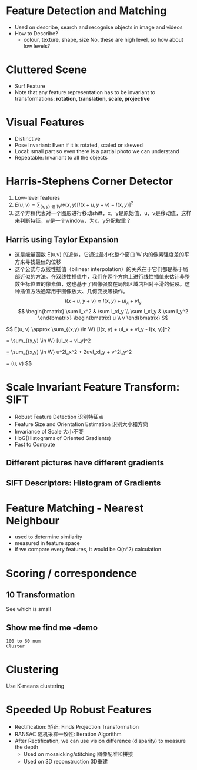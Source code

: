 # Feature Detection and Matching
- Used on describe, search and recognise objects in image and videos
- How to Describe? 
	- colour, texture, shape, size
 No, these are high level, so how about low levels? 
# Cluttered Scene
- Surf Feature
- Note that any feature representation has to be invariant to transformations: **rotation, translation, scale, projective**
# Visual Features 
- Distinctive
- Pose Invariant: Even if it is rotated, scaled or skewed
- Local: small part so even there is a partial photo we can understand
- Repeatable: Invariant to all the objects
# Harris-Stephens Corner Detector
1. Low-level features
2. $E(u, v) = \sum_{(x,y) \in W} w(x, y) [I(x + u, y + v) - I(x, y)]^2$
3. 这个方程代表对一个图形进行移动shift，x，y是原始值，u，v是移动值，这样来判断特征，w是一个window，为x，y分配权重？
## Harris using Taylor Expansion 
- 这是能量函数 E(u,v) 的近似，它通过最小化整个窗口 W 内的像素强度差的平方来寻找最佳的位移
- 这个公式与双线性插值（bilinear interpolation）的关系在于它们都是基于局部近似的方法。在双线性插值中，我们在两个方向上进行线性插值来估计非整数坐标位置的像素值，这也基于了图像强度在局部区域内相对平滑的假设。这种插值方法通常用于图像放大、几何变换等操作。
$$
I(x + u, y + v) \approx I(x, y) + uI_x + vI_y
$$
$$
\begin{bmatrix}
    \sum I_x^2 & \sum I_xI_y \\
    \sum I_xI_y & \sum I_y^2
\end{bmatrix}
\begin{bmatrix}
    u \\
    v
\end{bmatrix}
$$

$$
E(u, v) \approx \sum_{(x,y) \in W} [I(x, y) + uI_x + vI_y - I(x, y)]^2

= \sum_{(x,y) \in W} [uI_x + vI_y]^2

= \sum_{(x,y) \in W} u^2I_x^2 + 2uvI_xI_y + v^2I_y^2

= (u, v) 
$$

# Scale Invariant Feature Transform: SIFT

- Robust Feature Detection 识别特征点
- Feature Size and Orientation Estimation 识别大小和方向
- Invariance of Scale 大小不变
- HoG(Histograms of Oriented Gradients)
- Fast to Compute
## Different pictures have different gradients
## SIFT Descriptors: Histogram of Gradients 

# Feature Matching - Nearest Neighbour
- used to determine similarity
- measured in feature space
- if we compare every features, it would be O(n^2) calculation
# Scoring / correspondence 
## 10 Transformation
See which is small
## Show me find me -demo
	100 to 60 num
	Cluster 
# Clustering
Use K-means clustering 

# Speeded Up Robust Features
- Rectification: 矫正: Finds Projection Transformation
- RANSAC 随机采样一致性: Iteration Algorithm
- After Rectification, we can use vision difference (disparity) to measure the depth
	- Used on mosaicking/stitching 图像配准和拼接
	- Used on 3D reconstruction 3D重建


